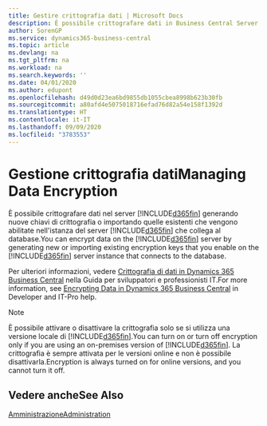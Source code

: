 ```yaml
---
title: Gestire crittografia dati | Microsoft Docs
description: È possibile crittografare dati in Business Central Server generando nuove chiavi di crittografia o importando chiavi esistenti che vengono abilitate nel server.
author: SorenGP
ms.service: dynamics365-business-central
ms.topic: article
ms.devlang: na
ms.tgt_pltfrm: na
ms.workload: na
ms.search.keywords: ''
ms.date: 04/01/2020
ms.author: edupont
ms.openlocfilehash: d49d0d23ea6bd9855db1055cbea8998b623b30fb
ms.sourcegitcommit: a80afd4e5075018716efad76d82a54e158f1392d
ms.translationtype: HT
ms.contentlocale: it-IT
ms.lasthandoff: 09/09/2020
ms.locfileid: "3783553"
---
```

# <a name="managing-data-encryption"></a><span data-ttu-id="b3c7c-103">Gestione crittografia dati</span><span class="sxs-lookup"><span data-stu-id="b3c7c-103">Managing Data Encryption</span></span>
<span data-ttu-id="b3c7c-104">È possibile crittografare dati nel server [!INCLUDE[d365fin](includes/d365fin_md.md)] generando nuove chiavi di crittografia o importando quelle esistenti che vengono abilitate nell'istanza del server [!INCLUDE[d365fin](includes/d365fin_md.md)] che collega al database.</span><span class="sxs-lookup"><span data-stu-id="b3c7c-104">You can encrypt data on the [!INCLUDE[d365fin](includes/d365fin_md.md)] server by generating new or importing existing encryption keys that you enable on the [!INCLUDE[d365fin](includes/d365fin_md.md)] server instance that connects to the database.</span></span>

<span data-ttu-id="b3c7c-105">Per ulteriori informazioni, vedere [Crittografia di dati in Dynamics 365 Business Central](/dynamics365/business-central/dev-itpro/developer/devenv-encrypting-data) nella Guida per sviluppatori e professionisti IT.</span><span class="sxs-lookup"><span data-stu-id="b3c7c-105">For more information, see [Encrypting Data in Dynamics 365 Business Central](/dynamics365/business-central/dev-itpro/developer/devenv-encrypting-data) in Developer and IT-Pro help.</span></span>

> [!Note]
> <span data-ttu-id="b3c7c-106">È possibile attivare o disattivare la crittografia solo se si utilizza una versione locale di [!INCLUDE[d365fin](includes/d365fin_md.md)].</span><span class="sxs-lookup"><span data-stu-id="b3c7c-106">You can turn on or turn off encryption only if you are using an on-premises version of [!INCLUDE[d365fin](includes/d365fin_md.md)].</span></span> <span data-ttu-id="b3c7c-107">La crittografia è sempre attivata per le versioni online e non è possibile disattivarla.</span><span class="sxs-lookup"><span data-stu-id="b3c7c-107">Encryption is always turned on for online versions, and you cannot turn it off.</span></span>

## <a name="see-also"></a><span data-ttu-id="b3c7c-108">Vedere anche</span><span class="sxs-lookup"><span data-stu-id="b3c7c-108">See Also</span></span>  
[<span data-ttu-id="b3c7c-109">Amministrazione</span><span class="sxs-lookup"><span data-stu-id="b3c7c-109">Administration</span></span>](admin-setup-and-administration.md)
